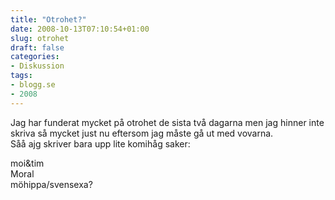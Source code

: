 ```yaml
---
title: "Otrohet?"
date: 2008-10-13T07:10:54+01:00
slug: otrohet
draft: false
categories:
- Diskussion
tags:
- blogg.se
- 2008
---
```

Jag har funderat mycket på otrohet de sista två dagarna men jag hinner inte skriva så mycket just nu eftersom jag måste gå ut med vovarna.  
Såå ajg skriver bara upp lite komihåg saker:  
  
moi&tim  
Moral  
möhippa/svensexa?